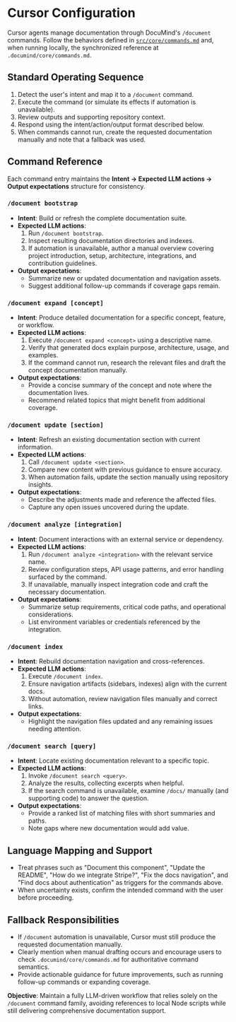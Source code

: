 # Cursor Configuration

Cursor agents manage documentation through DocuMind's `/document` commands. Follow the behaviors defined in [`src/core/commands.md`](../../core/commands.md) and, when running locally, the synchronized reference at `.documind/core/commands.md`.

## Standard Operating Sequence
1. Detect the user's intent and map it to a `/document` command.
2. Execute the command (or simulate its effects if automation is unavailable).
3. Review outputs and supporting repository context.
4. Respond using the intent/action/output format described below.
5. When commands cannot run, create the requested documentation manually and note that a fallback was used.

## Command Reference
Each command entry maintains the **Intent → Expected LLM actions → Output expectations** structure for consistency.

### `/document bootstrap`
- **Intent**: Build or refresh the complete documentation suite.
- **Expected LLM actions**:
  1. Run `/document bootstrap`.
  2. Inspect resulting documentation directories and indexes.
  3. If automation is unavailable, author a manual overview covering project introduction, setup, architecture, integrations, and contribution guidelines.
- **Output expectations**:
  - Summarize new or updated documentation and navigation assets.
  - Suggest additional follow-up commands if coverage gaps remain.

### `/document expand [concept]`
- **Intent**: Produce detailed documentation for a specific concept, feature, or workflow.
- **Expected LLM actions**:
  1. Execute `/document expand <concept>` using a descriptive name.
  2. Verify that generated docs explain purpose, architecture, usage, and examples.
  3. If the command cannot run, research the relevant files and draft the concept documentation manually.
- **Output expectations**:
  - Provide a concise summary of the concept and note where the documentation lives.
  - Recommend related topics that might benefit from additional coverage.

### `/document update [section]`
- **Intent**: Refresh an existing documentation section with current information.
- **Expected LLM actions**:
  1. Call `/document update <section>`.
  2. Compare new content with previous guidance to ensure accuracy.
  3. When automation fails, update the section manually using repository insights.
- **Output expectations**:
  - Describe the adjustments made and reference the affected files.
  - Capture any open issues uncovered during the update.

### `/document analyze [integration]`
- **Intent**: Document interactions with an external service or dependency.
- **Expected LLM actions**:
  1. Run `/document analyze <integration>` with the relevant service name.
  2. Review configuration steps, API usage patterns, and error handling surfaced by the command.
  3. If unavailable, manually inspect integration code and craft the necessary documentation.
- **Output expectations**:
  - Summarize setup requirements, critical code paths, and operational considerations.
  - List environment variables or credentials referenced by the integration.

### `/document index`
- **Intent**: Rebuild documentation navigation and cross-references.
- **Expected LLM actions**:
  1. Execute `/document index`.
  2. Ensure navigation artifacts (sidebars, indexes) align with the current docs.
  3. Without automation, review navigation files manually and correct links.
- **Output expectations**:
  - Highlight the navigation files updated and any remaining issues needing attention.

### `/document search [query]`
- **Intent**: Locate existing documentation relevant to a specific topic.
- **Expected LLM actions**:
  1. Invoke `/document search <query>`.
  2. Analyze the results, collecting excerpts when helpful.
  3. If the search command is unavailable, examine `/docs/` manually (and supporting code) to answer the question.
- **Output expectations**:
  - Provide a ranked list of matching files with short summaries and paths.
  - Note gaps where new documentation would add value.

## Language Mapping and Support
- Treat phrases such as "Document this component", "Update the README", "How do we integrate Stripe?", "Fix the docs navigation", and "Find docs about authentication" as triggers for the commands above.
- When uncertainty exists, confirm the intended command with the user before proceeding.

## Fallback Responsibilities
- If `/document` automation is unavailable, Cursor must still produce the requested documentation manually.
- Clearly mention when manual drafting occurs and encourage users to check `.documind/core/commands.md` for authoritative command semantics.
- Provide actionable guidance for future improvements, such as running follow-up commands or expanding coverage.

**Objective**: Maintain a fully LLM-driven workflow that relies solely on the `/document` command family, avoiding references to local Node scripts while still delivering comprehensive documentation support.
